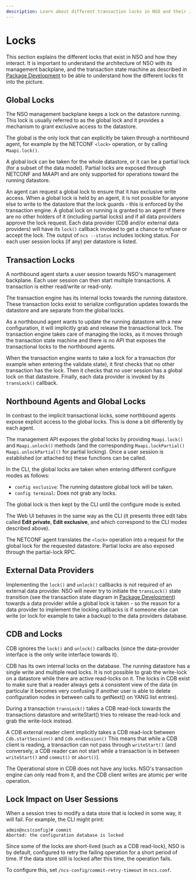 ```yaml
---
description: Learn about different transaction locks in NSO and their interactions.
---
```


# Locks

This section explains the different locks that exist in NSO and how they interact. It is important to understand the architecture of NSO with its management backplane, and the transaction state machine as described in [Package Development](../../development/advanced-development/developing-packages.md) to be able to understand how the different locks fit into the picture.

## Global Locks <a href="#d5e4197" id="d5e4197"></a>

The NSO management backplane keeps a lock on the datastore running. This lock is usually referred to as the global lock and it provides a mechanism to grant exclusive access to the datastore.

The global is the only lock that can explicitly be taken through a northbound agent, for example by the NETCONF `<lock>` operation, or by calling `Maapi.lock()`.

A global lock can be taken for the whole datastore, or it can be a partial lock (for a subset of the data model). Partial locks are exposed through NETCONF and MAAPI and are only supported for operations toward the running datastore.

An agent can request a global lock to ensure that it has exclusive write access. When a global lock is held by an agent, it is not possible for anyone else to write to the datastore that the lock guards - this is enforced by the transaction engine. A global lock on running is granted to an agent if there are no other holders of it (including partial locks) and if all data providers approve the lock request. Each data provider (CDB and/or external data providers) will have its `lock()` callback invoked to get a chance to refuse or accept the lock. The output of `ncs --status` includes locking status. For each user session locks (if any) per datastore is listed.

## Transaction Locks <a href="#d5e4207" id="d5e4207"></a>

A northbound agent starts a user session towards NSO's management backplane. Each user session can then start multiple transactions. A transaction is either read/write or read-only.

The transaction engine has its internal locks towards the running datastore. These transaction locks exist to serialize configuration updates towards the datastore and are separate from the global locks.

As a northbound agent wants to update the running datastore with a new configuration, it will implicitly grab and release the transactional lock. The transaction engine takes care of managing the locks, as it moves through the transaction state machine and there is no API that exposes the transactional locks to the northbound agents.

When the transaction engine wants to take a lock for a transaction (for example when entering the validate state), it first checks that no other transaction has the lock. Then it checks that no user session has a global lock on that datastore. Finally, each data provider is invoked by its `transLock()` callback.

## Northbound Agents and Global Locks <a href="#d5e4214" id="d5e4214"></a>

In contrast to the implicit transactional locks, some northbound agents expose explicit access to the global locks. This is done a bit differently by each agent.

The management API exposes the global locks by providing `Maapi.lock()` and `Maapi.unlock()` methods (and the corresponding `Maapi.lockPartial()` `Maapi.unlockPartial()` for partial locking). Once a user session is established (or attached to) these functions can be called.

In the CLI, the global locks are taken when entering different configure modes as follows:

* `config exclusive`: The running datastore global lock will be taken.
* `config terminal`: Does not grab any locks.

The global lock is then kept by the CLI until the configure mode is exited.

The Web UI behaves in the same way as the CLI (it presents three edit tabs called **Edit private**, **Edit exclusive**, and which correspond to the CLI modes described above).

The NETCONF agent translates the `<lock>` operation into a request for the global lock for the requested datastore. Partial locks are also exposed through the partial-lock RPC.

## External Data Providers <a href="#d5e4238" id="d5e4238"></a>

Implementing the `lock()` and `unlock()` callbacks is not required of an external data provider. NSO will never try to initiate the `transLock()` state transition (see the transaction state diagram in [Package Development](../../development/advanced-development/developing-packages.md)) towards a data provider while a global lock is taken - so the reason for a data provider to implement the locking callbacks is if someone else can write (or lock for example to take a backup) to the data providers database.

## CDB and Locks <a href="#d5e4245" id="d5e4245"></a>

CDB ignores the `lock()` and `unlock()` callbacks (since the data-provider interface is the only write interface towards it).

CDB has its own internal locks on the database. The running datastore has a single write and multiple read locks. It is not possible to grab the write-lock on a datastore while there are active read-locks on it. The locks in CDB exist to make sure that a reader always gets a consistent view of the data (in particular it becomes very confusing if another user is able to delete configuration nodes in between calls to getNext() on YANG list entries).

During a transaction `transLock()` takes a CDB read-lock towards the transactions datastore and writeStart() tries to release the read-lock and grab the write-lock instead.

A CDB external reader client implicitly takes a CDB read-lock between `Cdb.startSession()` and `Cdb.endSession()` This means that while a CDB client is reading, a transaction can not pass through `writeStart()` (and conversely, a CDB reader can not start while a transaction is in between `writeStart()` and `commit()` or `abort()`).

The Operational store in CDB does not have any locks. NSO's transaction engine can only read from it, and the CDB client writes are atomic per write operation.

## Lock Impact on User Sessions <a href="#d5e4261" id="d5e4261"></a>

When a session tries to modify a data store that is locked in some way, it will fail. For example, the CLI might print:

```cli
admin@ncs(config)# commit
Aborted: the configuration database is locked
```

Since some of the locks are short-lived (such as a CDB read-lock), NSO is by default, configured to retry the failing operation for a short period of time. If the data store still is locked after this time, the operation fails.

To configure this, set `/ncs-config/commit-retry-timeout` in `ncs.conf`.
